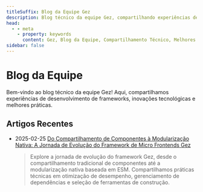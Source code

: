 ```yaml
---
titleSuffix: Blog da Equipe Gez
description: Blog técnico da equipe Gez, compartilhando experiências de desenvolvimento de frameworks, melhores práticas e inovações tecnológicas.
head:
  - - meta
    - property: keywords
      content: Gez, Blog da Equipe, Compartilhamento Técnico, Melhores Práticas, Experiência de Desenvolvimento
sidebar: false
---
```


# Blog da Equipe

Bem-vindo ao blog técnico da equipe Gez! Aqui, compartilhamos experiências de desenvolvimento de frameworks, inovações tecnológicas e melhores práticas.

## Artigos Recentes

- 2025-02-25 [Do Compartilhamento de Componentes à Modularização Nativa: A Jornada de Evolução do Framework de Micro Frontends Gez](./birth-of-gez.md)
  > Explore a jornada de evolução do framework Gez, desde o compartilhamento tradicional de componentes até a modularização nativa baseada em ESM. Compartilhamos práticas técnicas em otimização de desempenho, gerenciamento de dependências e seleção de ferramentas de construção.